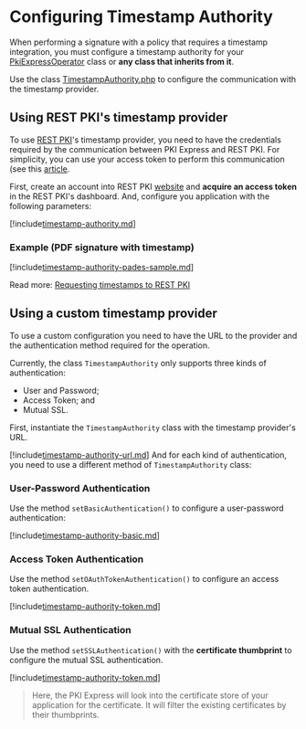 # Configuring Timestamp Authority

When performing a signature with a policy that requires a timestamp integration, you must configure a timestamp authority for your [PkiExpressOperator](https://github.com/LacunaSoftware/PkiExpressPhp/blob/develop/src/PkiExpressOperator.php) class or **any class that inherits from it**.

Use the class [TimestampAuthority.php](https://github.com/LacunaSoftware/PkiExpressPhp/blob/develop/src/TimestampAuthority.php) to configure the communication with the timestamp provider.

## Using REST PKI's timestamp provider

To use [REST PKI](../../rest-pki/index.md)'s timestamp provider, you need to have the credentials required by the communication between PKI Express and REST PKI. For simplicity, you can use your access token to perform this communication (see this [article](../../rest-pki/requesting-timestamps.md).

First, create an account into REST PKI [website](https://pki.rest/) and **acquire an access token** in the REST PKI's dashboard. And, configure you application with the following parameters:

[!include[timestamp-authority.md](../../../../includes/pki-express/php/timestamp-authority.md)]

### Example (PDF signature with timestamp)

[!include[timestamp-authority-pades-sample.md](../../../../includes/pki-express/php/timestamp-authority-pades-sample.md)]

Read more: [Requesting timestamps to REST PKI](../../rest-pki/requesting-timestamps.md)

## Using a custom timestamp provider

To use a custom configuration you need to have the URL to the provider and the authentication method required for the operation.

Currently, the class `TimestampAuthority` only supports three kinds of authentication:

- User and Password;
- Access Token; and
- Mutual SSL.

First, instantiate the `TimestampAuthority` class with the timestamp provider's URL.

[!include[timestamp-authority-url.md](../../../../includes/pki-express/php/timestamp-authority-url.md)]
And for each kind of authentication, you need to use a different method of `TimestampAuthority` class:

### User-Password Authentication

Use the method `setBasicAuthentication()` to configure a user-password authentication:

[!include[timestamp-authority-basic.md](../../../../includes/pki-express/php/timestamp-authority-basic.md)]

### Access Token Authentication

Use the method `setOAuthTokenAuthentication()` to configure an access token authentication.

[!include[timestamp-authority-token.md](../../../../includes/pki-express/php/timestamp-authority-token.md)]

### Mutual SSL Authentication

Use the method `setSSLAuthentication()` with the **certificate thumbprint** to configure the mutual SSL authentication.

[!include[timestamp-authority-token.md](../../../../includes/pki-express/php/timestamp-authority-ssl.md)]

> Here, the PKI Express will look into the certificate store of your application for the certificate. It will filter the existing certificates by their thumbprints.
